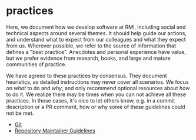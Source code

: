 # practices

Here, we document how we develop software at RMI, including social and technical aspects around several themes. It should help guide our actions,  and understand what to expect from our colleagues and what they expect from us.  Wherever possible, we refer to the source of information that defines a "best practice". Anecdotes and personal experience have value, but we prefer evidence from research, books, and large and mature communities of practice.

We have agreed to these practices by consensus. They document heuristics, as detailed instructions may never cover all scenarios. We focus on _what_ to do and _why_, and only recommend optional resources about _how_ to do it. We realize there may be times when you can not achieve all these practices. In those cases, it's nice to let others know, e.g. in a commit description or a PR comment, how or why some of these guidelines could not be met.

* [Git](git.md)
* [Repository Maintainer Guidelines](maintainer.md)
